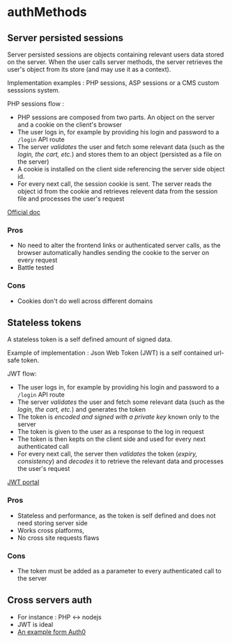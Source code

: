 authMethods
===========

Server persisted sessions
-------------------------

Server persisted sessions are objects containing relevant users data stored on the server.
When the user calls server methods, the server retrieves the user's object from its store (and may use it as a context).

Implementation examples : PHP sessions, ASP sessions or a CMS custom sesssions system.

PHP sessions flow : 

- PHP sessions are composed from two parts. An object on the server and a cookie on the client's browser
- The user logs in, for example by providing his login and password to a `/login` API route
- The server _validates_ the user and fetch some relevant data (such as the _login, the cart, etc._) and stores them to an object (persisted as a file on the server)
- A cookie is installed on the client side referencing the server side object id.
- For every next call,  the session cookie is sent. The server reads the object id from the cookie and retrieves relevent data from the session file and processes the user's request

[Official doc](http://php.net/manual/en/features.sessions.php)

### Pros
- No need to alter the frontend links or authenticated server calls, as the browser automatically handles sending the cookie to the server on every request
- Battle tested

### Cons
- Cookies don't do well across different domains

Stateless tokens
----------------

A stateless token is a self defined amount of signed data.

Example of implementation : Json Web Token (JWT) is a self contained url-safe token.

JWT flow: 

- The user logs in, for example by providing his login and password to a `/login` API route
- The server _validates_ the user and fetch some relevant data (such as the _login, the cart, etc._) and generates the token
- The token is _encoded and signed with a private key_ known only to the server
- The token is given to the user as a response to the log in request
- The token is then kepts on the client side and used for every next authenticated call
- For every next call, the server then _validates_ the token (_expiry, consistency_) and _decodes_ it to retrieve the relevant data and processes the user's request

[JWT portal](http://jwt.io)

### Pros
- Stateless and performance, as the token is self defined and does not need storing server side
- Works cross platforms, 
- No cross site requests flaws

### Cons
- The token must be added as a parameter to every authenticated call to the server

Cross servers auth
------------------
- For instance : PHP <-> nodejs
- JWT is ideal
- [An example form Auth0](https://auth0.com/blog/2014/01/15/auth-with-socket-io)

